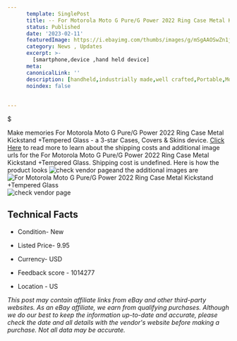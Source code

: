 ```yaml
---
      template: SinglePost
      title: -- For Motorola Moto G Pure/G Power 2022 Ring Case Metal Kickstand +Tempered Glass
      status: Published
      date: '2023-02-11'
      featuredImage: https://i.ebayimg.com/thumbs/images/g/mSgAAOSwZn1jPn5u/s-l225.jpg
      category: News , Updates
      excerpt: >-
        [smartphone,device ,hand held device]
      meta:
      canonicalLink: ''
      description: [handheld,industrially made,well crafted,Portable,Mobile,Compact,Convenient,Lightweight,Maneuverable,Man-portable,Miniature,Carriable,Hand-held,Light,Holdable,Transportable,Mobile device,Pocket-sized,On-the-go,Wireless,Cordless,Compact size,Convenient size, smartphone,device ,hand held device]
      noindex: false
      
        
---
```

$

Make memories For Motorola Moto G Pure/G Power 2022 Ring Case Metal Kickstand +Tempered Glass - a 3-star Cases, Covers & Skins device. [Click Here](https://www.ebay.com/itm/393774794194?hash=item5baece85d2%3Ag%3AmSgAAOSwZn1jPn5u&mkevt=1&mkcid=1&mkrid=711-53200-19255-0&campid=%253CePNCampaignId%253E&customid=%253CreferenceId%253E&toolid=10049) to read more to learn about the shipping costs and additional image urls for the For Motorola Moto G Pure/G Power 2022 Ring Case Metal Kickstand +Tempered Glass. Shipping cost is undefined. Here is how the product looks ![check vendor page](https://i.ebayimg.com/thumbs/images/g/mSgAAOSwZn1jPn5u/s-l225.jpg)and the additional images are![For Motorola Moto G Pure/G Power 2022 Ring Case Metal Kickstand +Tempered Glass](https://i.ebayimg.com/images/g/mSgAAOSwZn1jPn5u/s-l1600.jpg)![check vendor page](https://origin-galleryplus.ebayimg.com/ws/web/393774794194_2_0_1/225x225.jpg,https://origin-galleryplus.ebayimg.com/ws/web/393774794194_3_0_1/225x225.jpg,https://origin-galleryplus.ebayimg.com/ws/web/393774794194_4_0_1/225x225.jpg,https://origin-galleryplus.ebayimg.com/ws/web/393774794194_5_0_1/225x225.jpg)



 ## Technical Facts 



     
      

 - Condition- New 


      

 - Listed Price- 9.95 


      

 - Currency- USD 


      

 - Feedback score - 1014277 


      

 - Location - US 


      
      

 *_This post may contain affiliate links from eBay and other third-party websites. As an eBay affiliate, we earn from qualifying purchases. Although we do our best to keep the information up-to-date and accurate, please check the date and all details with the vendor's website before making a purchase. Not all data may be accurate._*






